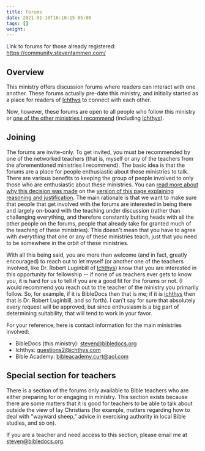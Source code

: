 ```yaml
---
title: Forums
date: 2021-01-10T16:10:15-05:00
tags: []
weight: 
---
```


Link to forums for those already registered: <https://community.steventammen.com/>

## Overview

This ministry offers discussion forums where readers can interact with one another. These forums actually pre-date this ministry, and initially started as a place for readers of [Ichthys](https://ichthys.com/) to connect with each other.

Now, however, these forums are open to all people who follow this ministry or [one of the other ministries I recommend](/links/#links-to-other-teaching-ministries-teachers) (including [Ichthys](https://ichthys.com/)).

## Joining

The forums are invite-only. To get invited, you must be recommended by one of the networked teachers (that is, myself or any of the teachers from the aforementioned ministries I recommend). The basic idea is that the forums are a place for people enthusiastic about these ministries to talk. There are various benefits to keeping the group of people involved to only those who are enthusiastic about these ministries. You can [read more about why this decision was made]() on the [version of this page explaining reasoning and justification](/site/forums/reasoning-and-justification). The main rationale is that we want to make sure that people that get involved with the forums are interested in being there and largely on-board with the teaching under discussion (rather than challenging everything, and therefore constantly butting heads with all the other people on the forums, people that already take for granted much of the teaching of these ministries). This doesn't mean that you have to agree with *everything* that one or any of these ministries teach, just that you need to be somewhere in the orbit of these ministries.

With all this being said, you are more than welcome (and in fact, greatly encouraged) to reach out to let myself (or another one of the teachers involved, like Dr. Robert Luginbill of [Ichthys](https://ichthys.com/)) know that you are interested in this opportunity for fellowship -- if none of us teachers ever gets to know you, it is hard for us to tell if you are a good fit for the forums or not. (I would recommend you reach out to the teacher of the ministry you primarily follow. So, for example, if it is BibleDocs then that is me; if it is [Ichthys](https://ichthys.com/) then that is Dr. Robert Luginbill, and so forth). I can't say for sure that absolutely every request will be approved, but since enthusiasm is a big part of determining suitability, that will tend to work in your favor. 

For your reference, here is contact information for the main ministries involved:

* BibleDocs (this ministry): [steven@bibledocs.org](mailto:steven@bibledocs.org)
* Ichthys: [questions2@ichthys.com](mailto:questions2@ichthys.com)
* Bible Academy: [bibleacademy.curt@aol.com](mailto:bibleacademy.curt@aol.com)

## Special section for teachers

There is a section of the forums only available to Bible teachers who are either preparing for or engaging in ministry. This section exists because there are some matters that it is good for teachers to be able to talk about outside the view of lay Christians (for example, matters regarding how to deal with "wayward sheep," advice in exercising authority in local Bible studies, and so on).

If you are a teacher and need access to this section, please email me at [steven@bibledocs.org](mailto:steven@bibledocs.org).